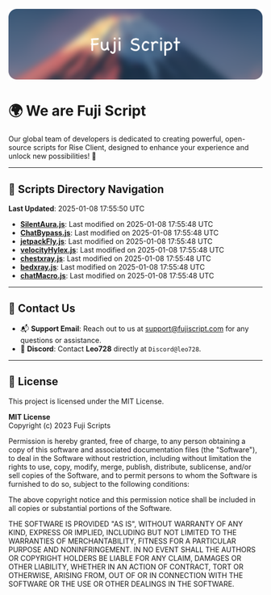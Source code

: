 ![Banner](.github/b.webp)

# 🌍 **We are Fuji Script**

Our global team of developers is dedicated to creating powerful, open-source scripts for Rise Client, designed to enhance your experience and unlock new possibilities! 🌟

---
<!-- SCRIPTS_NAVIGATION_START -->
## 📂 **Scripts Directory Navigation**

**Last Updated**: 2025-01-08 17:55:50 UTC

- **[SilentAura.js](scripts/SilentAura.js)**: Last modified on 2025-01-08 17:55:48 UTC
- **[ChatBypass.js](scripts/ChatBypass.js)**: Last modified on 2025-01-08 17:55:48 UTC
- **[jetpackFly.js](scripts/jetpackFly.js)**: Last modified on 2025-01-08 17:55:48 UTC
- **[velocityHylex.js](scripts/velocityHylex.js)**: Last modified on 2025-01-08 17:55:48 UTC
- **[chestxray.js](scripts/chestxray.js)**: Last modified on 2025-01-08 17:55:48 UTC
- **[bedxray.js](scripts/bedxray.js)**: Last modified on 2025-01-08 17:55:48 UTC
- **[chatMacro.js](scripts/chatMacro.js)**: Last modified on 2025-01-08 17:55:48 UTC

<!-- SCRIPTS_NAVIGATION_END -->

---

## 💬 **Contact Us**  
- 📬 **Support Email**: Reach out to us at [support@fujiscript.com](mailto:support@fujiscript.com) for any questions or assistance.  
- 💬 **Discord**: Contact **Leo728** directly at `Discord@leo728`.

---

## 📜 **License**

This project is licensed under the MIT License.  

**MIT License**  
Copyright (c) 2023 Fuji Scripts  

Permission is hereby granted, free of charge, to any person obtaining a copy of this software and associated documentation files (the "Software"), to deal in the Software without restriction, including without limitation the rights to use, copy, modify, merge, publish, distribute, sublicense, and/or sell copies of the Software, and to permit persons to whom the Software is furnished to do so, subject to the following conditions:  

The above copyright notice and this permission notice shall be included in all copies or substantial portions of the Software.  

THE SOFTWARE IS PROVIDED "AS IS", WITHOUT WARRANTY OF ANY KIND, EXPRESS OR IMPLIED, INCLUDING BUT NOT LIMITED TO THE WARRANTIES OF MERCHANTABILITY, FITNESS FOR A PARTICULAR PURPOSE AND NONINFRINGEMENT. IN NO EVENT SHALL THE AUTHORS OR COPYRIGHT HOLDERS BE LIABLE FOR ANY CLAIM, DAMAGES OR OTHER LIABILITY, WHETHER IN AN ACTION OF CONTRACT, TORT OR OTHERWISE, ARISING FROM, OUT OF OR IN CONNECTION WITH THE SOFTWARE OR THE USE OR OTHER DEALINGS IN THE SOFTWARE.  
